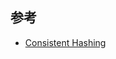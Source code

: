 ## 参考

* [Consistent Hashing](http://courses.cse.tamu.edu/caverlee/csce438/readings/consistent-hashing.pdf)
